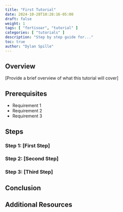 ```yaml
---
title: "First Tutorial"
date: 2024-10-28T10:28:16-05:00
draft: false
weight: 1
tags: [ "fortisoar", "tutorial" ]
categories: [ "tutorials" ]
description: "Step by step guide for..."
toc: true
author: "Dylan Spille"
---
```


## Overview

[Provide a brief overview of what this tutorial will cover]

## Prerequisites

- Requirement 1
- Requirement 2
- Requirement 3

## Steps

### Step 1: [First Step]

### Step 2: [Second Step]

### Step 3: [Third Step]

## Conclusion

## Additional Resources

